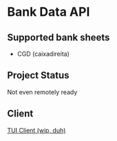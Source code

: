 # Bank Data API

## Supported bank sheets

- CGD (caixadireita)

## Project Status

Not even remotely ready

## Client

[TUI Client (wip, duh)](https://)